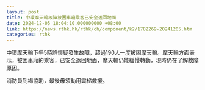 ```yaml
---
layout: post
title: 中環摩天輪故障被困車廂乘客已安全返回地面
date: 2024-12-05 18:04:10.000000000 +08:00
link: https://news.rthk.hk/rthk/ch/component/k2/1782269-20241205.htm
categories: rthk
---
```


中環摩天輪下午5時許懷疑發生故障，超過190人一度被困摩天輪。摩天輪方面表示，被困車廂的乘客，已安全返回地面，摩天輪仍能緩慢轉動，現時仍在了解故障原因。

消防員到場協助，最後毋須動用雲梯救援。
